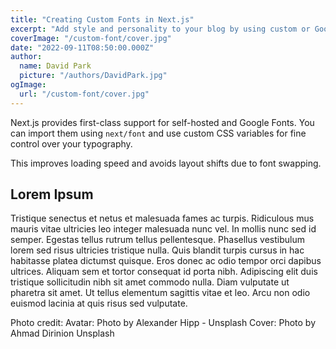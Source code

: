 ```yaml
---
title: "Creating Custom Fonts in Next.js"
excerpt: "Add style and personality to your blog by using custom or Google Fonts with Next.js’ built-in font optimization."
coverImage: "/custom-font/cover.jpg"
date: "2022-09-11T08:50:00.000Z"
author:
  name: David Park
  picture: "/authors/DavidPark.jpg"
ogImage:
  url: "/custom-font/cover.jpg"
---
```


Next.js provides first-class support for self-hosted and Google Fonts. You can import them using `next/font` and use custom CSS variables for fine control over your typography.

This improves loading speed and avoids layout shifts due to font swapping.


## Lorem Ipsum

Tristique senectus et netus et malesuada fames ac turpis. Ridiculous mus mauris vitae ultricies leo integer malesuada nunc vel. In mollis nunc sed id semper. Egestas tellus rutrum tellus pellentesque. Phasellus vestibulum lorem sed risus ultricies tristique nulla. Quis blandit turpis cursus in hac habitasse platea dictumst quisque. Eros donec ac odio tempor orci dapibus ultrices. Aliquam sem et tortor consequat id porta nibh. Adipiscing elit duis tristique sollicitudin nibh sit amet commodo nulla. Diam vulputate ut pharetra sit amet. Ut tellus elementum sagittis vitae et leo. Arcu non odio euismod lacinia at quis risus sed vulputate.



Photo credit:
Avatar: Photo by Alexander Hipp - Unsplash
Cover: Photo by Ahmad Dirinion Unsplash
      
      